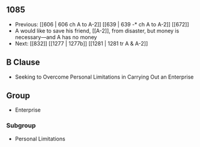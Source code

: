 ## 1085
- Previous: [[606 | 606 ch A to A-2]] [[639 | 639 -* ch A to A-2]] [[672]] 
- A would like to save his friend, [[A-2]], from disaster, but money is necessary—and A has no money
- Next: [[832]] [[1277 | 1277b]] [[1281 | 1281 tr A &amp; A-2]] 

## B Clause
- Seeking to Overcome Personal Limitations in Carrying Out an Enterprise

## Group
- Enterprise

### Subgroup
- Personal Limitations

